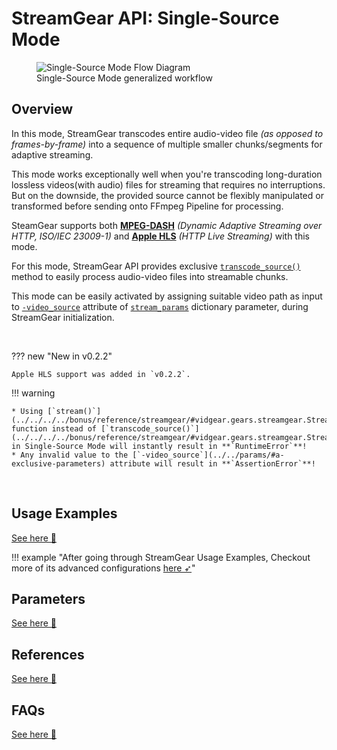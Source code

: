 <!--
===============================================
vidgear library source-code is deployed under the Apache 2.0 License:

Copyright (c) 2019 Abhishek Thakur(@abhiTronix) <abhi.una12@gmail.com>

Licensed under the Apache License, Version 2.0 (the "License");
you may not use this file except in compliance with the License.
You may obtain a copy of the License at

   http://www.apache.org/licenses/LICENSE-2.0

Unless required by applicable law or agreed to in writing, software
distributed under the License is distributed on an "AS IS" BASIS,
WITHOUT WARRANTIES OR CONDITIONS OF ANY KIND, either express or implied.
See the License for the specific language governing permissions and
limitations under the License.
===============================================
-->

# StreamGear API: Single-Source Mode

<figure>
  <img src="../../../../assets/images/streamgear_file.webp" loading="lazy" alt="Single-Source Mode Flow Diagram" />
  <figcaption>Single-Source Mode generalized workflow</figcaption>
</figure>


## Overview

In this mode, StreamGear transcodes entire audio-video file _(as opposed to frames-by-frame)_ into a sequence of multiple smaller chunks/segments for adaptive streaming. 

This mode works exceptionally well when you're transcoding long-duration lossless videos(with audio) files for streaming that requires no interruptions. But on the downside, the provided source cannot be flexibly manipulated or transformed before sending onto FFmpeg Pipeline for processing.

SteamGear supports both [**MPEG-DASH**](https://www.encoding.com/mpeg-dash/) _(Dynamic Adaptive Streaming over HTTP, ISO/IEC 23009-1)_  and [**Apple HLS**](https://developer.apple.com/documentation/http_live_streaming) _(HTTP Live Streaming)_ with this mode.

For this mode, StreamGear API provides exclusive [`transcode_source()`](../../../../bonus/reference/streamgear/#vidgear.gears.streamgear.StreamGear.transcode_source) method to easily process audio-video files into streamable chunks.

This mode can be easily activated by assigning suitable video path as input to [`-video_source`](../../params/#a-exclusive-parameters) attribute of [`stream_params`](../../params/#stream_params) dictionary parameter, during StreamGear initialization.

&emsp;

??? new "New in v0.2.2" 

    Apple HLS support was added in `v0.2.2`.


!!! warning 

    * Using [`stream()`](../../../../bonus/reference/streamgear/#vidgear.gears.streamgear.StreamGear.stream) function instead of [`transcode_source()`](../../../../bonus/reference/streamgear/#vidgear.gears.streamgear.StreamGear.transcode_source) in Single-Source Mode will instantly result in **`RuntimeError`**!
    * Any invalid value to the [`-video_source`](../../params/#a-exclusive-parameters) attribute will result in **`AssertionError`**! 

&thinsp;

## Usage Examples

<div>
<a href="../usage/">See here 🚀</a>
</div>

!!! example "After going through StreamGear Usage Examples, Checkout more of its advanced configurations [here ➶](../../../help/streamgear_ex/)"


## Parameters

<div>
<a href="../../params/">See here 🚀</a>
</div>

## References

<div>
<a href="../../../../bonus/reference/streamgear/">See here 🚀</a>
</div>


## FAQs

<div>
<a href="../../../../help/streamgear_faqs/">See here 🚀</a>
</div>


&thinsp;